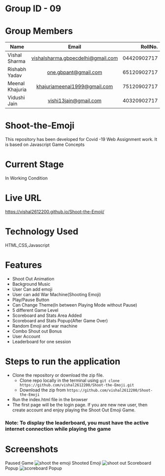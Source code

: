 # Group ID - 09
# Group Members


| Name             |      Email                    |  RollNo.    |
|------------------|:-----------------------------:|------------:|
| Vishal Sharma    |  vishalsharma.gbpecdelhi@gmail.com        | 04420902717 |
| Rishabh Yadav    |  one.gbpant@gmail.com         | 65120902717 |
| Meenal Khajuria  |  khajuriameenal1999@gmail.com | 75120902717 |
| Vidushi Jain	   |  vishi13jain@gmail.com        | 40320902717 |




# Shoot-the-Emoji
This repository has been developed for Covid -19 Web Assignment work. It is based on Javascript Game Concepts
# Current Stage
In Working Condition
# Live URL
https://vishal2612200.github.io/Shoot-the-Emoji/

# Technology Used
HTML,CSS,Javascript
# Features

- Shoot Out Animation
- Background Music
- User Can add emoji
- User can add War Machine(Shooting Emoji)
- Play/Pause Button
- Can Change Theme(In between Playing Mode without Pause)
- 5 different Game Level
- Scoreboard and Stats Area Added
- Scoreboard and Stats Popup(After Game Over)
- Random Emoji and war machine
- Combo Shout out Bonus
- User Account
- Leaderboard for one session


# Steps to run the application
* Clone the repository or download the zip file.
  - Clone repo locally in the terminal using  ```git clone https://github.com/vishal2612200/Shoot-the-Emoji.git```
  - Download the zip from ```https://github.com/vishal2612200/Shoot-the-Emoji```
* Run the index.html file in the browser
* The first page will be the login page. If you are new new user, then create account and enjoy playing the Shoot Out Emoji Game.


### Note: To display the leaderboard, you must have the active internet connection while playing the game



# Screenshots
Paused Game
![shoot the emoji](https://user-images.githubusercontent.com/37480057/80604162-00e0bf80-8a4f-11ea-8fb6-9d346b6f36f8.png)
Shooted Emoji
![shoot out](https://user-images.githubusercontent.com/37480057/80604172-050cdd00-8a4f-11ea-8a23-39ada5958f93.png)
Scoreboard Popup
![scoreboard Popup](https://user-images.githubusercontent.com/37480057/80604223-16ee8000-8a4f-11ea-85cb-2f427029561e.png)
